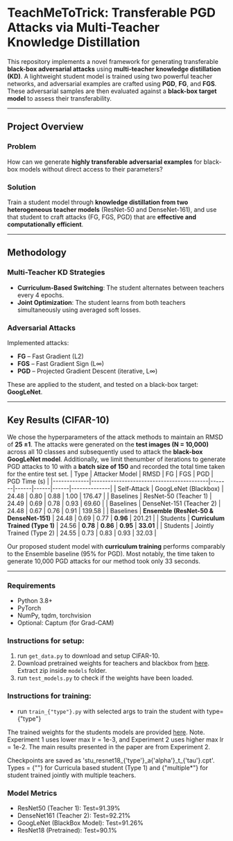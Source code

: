 # TeachMeToTrick: Transferable PGD Attacks via Multi-Teacher Knowledge Distillation

This repository implements a novel framework for generating transferable **black-box adversarial attacks** using **multi-teacher knowledge distillation (KD)**. A lightweight student model is trained using two powerful teacher networks, and adversarial examples are crafted using **PGD**, **FG**, and **FGS**. These adversarial samples are then evaluated against a **black-box target model** to assess their transferability.

---

## Project Overview

### Problem

How can we generate **highly transferable adversarial examples** for black-box models without direct access to their parameters?

### Solution

Train a student model through **knowledge distillation from two heterogeneous teacher models** (ResNet-50 and DenseNet-161), and use that student to craft attacks (FG, FGS, PGD) that are **effective and computationally efficient**.

---

## Methodology

### Multi-Teacher KD Strategies

- **Curriculum-Based Switching**: The student alternates between teachers every 4 epochs.
- **Joint Optimization**: The student learns from both teachers simultaneously using averaged soft losses.

### Adversarial Attacks

Implemented attacks:
- **FG** – Fast Gradient (L2)
- **FGS** – Fast Gradient Sign (L∞)
- **PGD** – Projected Gradient Descent (iterative, L∞)

These are applied to the student, and tested on a black-box target: **GoogLeNet**.

---

## Key Results (CIFAR-10)
We chose the hyperparameters of the attack methods to maintain an RMSD of **25 ±1**. The attacks were generated on the **test images (N = 10,000)** across all 10 classes and subsequently used to attack the **black-box GoogLeNet model**. Additionally, we limit thenumber of iterations to generate PGD attacks to 10 with a **batch size of 150** and recorded the total time taken for the entire test set. 
| Type        | Attacker Model                          | RMSD  | FG   | FGS  | PGD  | PGD Time (s) |
|-------------|------------------------------------------|-------|------|------|------|--------------|
| Self-Attack | GoogLeNet (Blackbox)                     | 24.48 | 0.80 | 0.88 | 1.00 | 176.47       |
| Baselines   | ResNet-50 (Teacher 1)                    | 24.49 | 0.69 | 0.78 | 0.93 | 69.60        |
| Baselines   | DenseNet-151 (Teacher 2)                 | 24.48 | 0.67 | 0.76 | 0.91 | 139.58       |
| Baselines   | **Ensemble (ResNet-50 & DenseNet-151)** | 24.48 | 0.69 | 0.77 | **0.96** | 201.21  |
| Students    | **Curriculum Trained (Type 1)**          | 24.56 | **0.78** | **0.86** | **0.95** | **33.01** |
| Students    | Jointly Trained (Type 2)                 | 24.55 | 0.73 | 0.83 | 0.93 | 32.03        |

Our proposed student model with **curriculum training** performs comparably to the Ensemble baseline (95% for PGD). Most notably, the time taken to generate 10,000 PGD attacks for our method took only 33 seconds.

---

### Requirements

- Python 3.8+
- PyTorch
- NumPy, tqdm, torchvision
- Optional: Captum (for Grad-CAM)

### Instructions for setup:

1. run `get_data.py` to download and setup CIFAR-10.
2. Download pretrained weights for teachers and blackbox from [here](https://drive.usercontent.google.com/download?id=17fmN8eQdLpq2jIMQ_X0IXDPXfI9oVWgq&export=download&authuser=0). Extract zip inside `models` folder.
3. run `test_models.py` to check if the weights have been loaded.

### Instructions for training:

-   run `train_{"type"}.py` with selected args to train the student with type={"type"}

The trained weights for the students models are provided [here](https://drive.google.com/drive/folders/1PEUiJuVprx271w_Pno4J-onHww0CxH1A?usp=sharing).
Note. Experiment 1 uses lower max lr = 1e-3, and Experiment 2 uses higher max lr = 1e-2. The main results presented in the paper are from Experiment 2.

Checkpoints are saved as 'stu_resnet18\_{'type'}\_a{'alpha'}\_t\_{'tau'}.cpt'. Types = {""} for Curricula based student (Type 1) and {"multiple\*"} for student trained jointly with multiple teachers.

### Model Metrics

-   ResNet50 (Teacher 1): Test=91.39%
-   DenseNet161 (Teacher 2): Test=92.21%
-   GoogLeNet (BlackBox Model): Test=91.26%
-   ResNet18 (Pretrained): Test=90.1%



